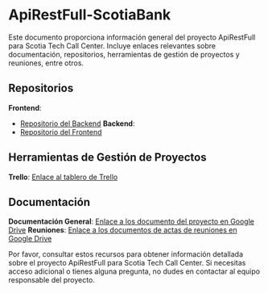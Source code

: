 # ApiRestFull-ScotiaBank

Este documento proporciona información general del proyecto ApiRestFull para Scotia Tech Call Center.
Incluye enlaces relevantes sobre documentación, repositorios, herramientas de gestión de proyectos y reuniones, entre otros.

## Repositorios

**Frontend**: 
- [Repositorio del Backend](https://github.com/sebastianzambrano/Backend-ApiRestFull-ScotiaBank.git)
**Backend**:
- [Repositorio del Frontend](https://github.com/sebastianzambrano/Frontend-ApiRestFull-ScotiaBank.git)

## Herramientas de Gestión de Proyectos

**Trello**: [Enlace al tablero de Trello](https://trello.com/b/hLOZOp3C/arquitectura-sistemas-distruibudos)

## Documentación

**Documentación General**: [Enlace a los documento del proyecto en Google Drive](https://drive.google.com/drive/folders/1b3iAWZyGD2LcaX4VEOmchFUE2xqpNkEl?usp=share_link)
**Reuniones**: [Enlace a los documentos de actas de reuniones en Google Drive](https://drive.google.com/drive/folders/1fIet7THG-r-DtHDQJv5lwHGewSyFmI4v?usp=share_link)

Por favor, consultar estos recursos para obtener información detallada sobre el proyecto ApiRestFull para Scotia Tech Call Center. Si necesitas acceso adicional o tienes alguna pregunta, no dudes en contactar al equipo responsable del proyecto.
